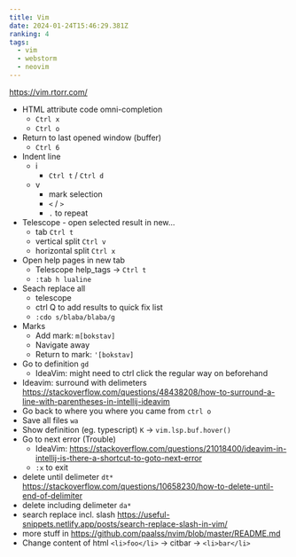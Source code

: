 ```yaml
---
title: Vim
date: 2024-01-24T15:46:29.381Z
ranking: 4
tags:
  - vim
  - webstorm
  - neovim
---
```

<https://vim.rtorr.com/>

- HTML attribute code omni-completion
  - `Ctrl x`
  - `Ctrl o`
- Return to last opened window (buffer)
  - `Ctrl 6`
- Indent line
  - i
    - `Ctrl t` / `Ctrl d`
  - v
    - mark selection
    - `<` / `>`
    - `.` to repeat
- Telescope - open selected result in new...
  - tab `Ctrl t`
  - vertical split `Ctrl v`
  - horizontal split `Ctrl x`
- Open help pages in new tab
  - Telescope help_tags -> `Ctrl t`
  - `:tab h lualine`
- Seach replace all
  - telescope
  - ctrl Q to add results to quick fix list
  - `:cdo s/blaba/blaba/g`
- Marks
  - Add mark: `m[bokstav]`
  - Navigate away
  - Return to mark: `'[bokstav]`
- Go to definition `gd`
  - IdeaVim: might need to ctrl click the regular way on beforehand
- Ideavim: surround with delimeters <https://stackoverflow.com/questions/48438208/how-to-surround-a-line-with-parentheses-in-intellij-ideavim>
- Go back to where you where you came from `ctrl o`
- Save all files `wa`
- Show definition (eg. typescript) `K` -> `vim.lsp.buf.hover()`
- Go to next error (Trouble)
  - IdeaVim: <https://stackoverflow.com/questions/21018400/ideavim-in-intellij-is-there-a-shortcut-to-goto-next-error>
  - `:x` to exit
- delete until delimeter `dt*` https://stackoverflow.com/questions/10658230/how-to-delete-until-end-of-delimiter
- delete including delimeter `da*`
- search replace incl. slash <https://useful-snippets.netlify.app/posts/search-replace-slash-in-vim/>
- more stuff in <https://github.com/paalss/nvim/blob/master/README.md>
- Change content of html `<li>foo</li>` -> citbar -> `<li>bar</li>`
